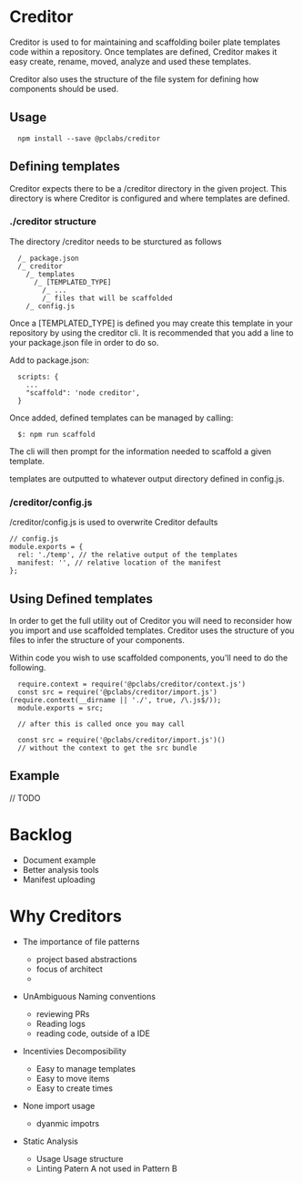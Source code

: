 # Creditor

Creditor is used to for maintaining and scaffolding boiler plate templates code within a repository. Once templates are defined, Creditor makes it easy create, rename, moved, analyze and used these templates.

Creditor also uses the structure of the file system for defining how components should be used.

## Usage
```
  npm install --save @pclabs/creditor
```

## Defining templates

Creditor expects there to be a /creditor directory in the given project. This directory is where Creditor is configured and where templates are defined.

### ./creditor structure

The directory /creditor needs to be sturctured as follows
```
  /_ package.json
  /_ creditor
    /_ templates
      /_ [TEMPLATED_TYPE]
        /_ ...
        /_ files that will be scaffolded
    /_ config.js
```

Once a [TEMPLATED_TYPE] is defined you may create this template in your repository by using the creditor cli. It is recommended that you add a line to your package.json file in order to do so.

Add to package.json:
```
  scripts: {
    ...
    "scaffold": 'node creditor',
  }
```

Once added, defined templates can be managed by calling:
```
  $: npm run scaffold
```

The cli will then prompt for the information needed to scaffold a given template.

templates are outputted to whatever output directory defined in config.js.

### /creditor/config.js

/creditor/config.js is used to overwrite Creditor defaults
```
// config.js
module.exports = {
  rel: './temp', // the relative output of the templates
  manifest: '', // relative location of the manifest
};
```

## Using Defined templates

In order to get the full utility out of Creditor you will need to reconsider how you import and use scaffolded templates. Creditor uses the structure of you files to infer the structure of your components.

Within code you wish to use scaffolded components, you'll need to do the following.

```
  require.context = require('@pclabs/creditor/context.js')
  const src = require('@pclabs/creditor/import.js')(require.context(__dirname || './', true, /\.js$/));
  module.exports = src;

  // after this is called once you may call

  const src = require('@pclabs/creditor/import.js')() 
  // without the context to get the src bundle
```


## Example
// TODO

# Backlog
- Document example
- Better analysis tools
- Manifest uploading


# Why Creditors

- The importance of file patterns
  - project based abstractions 
  - focus of architect
  - 

- UnAmbiguous Naming conventions
  - reviewing PRs
  - Reading logs
  - reading code, outside of a IDE

- Incentivies Decomposibility
  - Easy to manage templates
  - Easy to move items
  - Easy to create times

- None import usage
  - dyanmic impotrs

- Static Analysis
  - Usage Usage structure
  - Linting Patern A not used in Pattern B
  

























